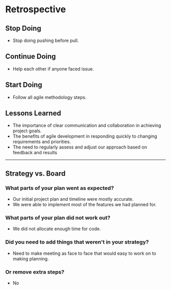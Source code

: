 # Retrospective

## Stop Doing

- Stop doing pushing before pull.

## Continue Doing

- Help each other if anyone faced issue.

## Start Doing

- Follow all agile methodology steps.

## Lessons Learned

- The importance of clear communication and collaboration in achieving project
  goals.
- The benefits of agile development in responding quickly to changing
  requirements and priorities.
- The need to regularly assess and adjust our approach based on feedback and
  results

---

## Strategy vs. Board

### What parts of your plan went as expected?

- Our initial project plan and timeline were mostly accurate.
- We were able to implement most of the features we had planned for.

### What parts of your plan did not work out?

- We did not allocate enough time for code.

### Did you need to add things that weren't in your strategy?

- Need to make meeting as face to face that would easy to work on to making
  planning.

### Or remove extra steps?

- No
